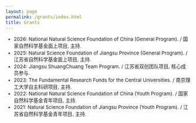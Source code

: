 ```yaml
---
layout: page
permalink: /grants/index.html
title: Grants
---
```

<ul class="compact-list" style="font-family: inherit; font-size: 0.95em; line-height: 1.4;">
    <li>2026: National Natural Science Foundation of China (General Program). / 国家自然科学基金面上项目, 主持.</li>
    <li>2025: Natural Science Foundation of Jiangsu Province (General Program). / 江苏省自然科学基金面上项目, 主持.</li>
    <li>2024: Jiangsu ShuangChuang Team Program. / 江苏省双创团队项目, 核心成员参与.</li>
    <li>2023: The Fundamental Research Funds for the Central Universities. / 南京理工大学自主科研项目, 主持.</li>
    <li>2022: National Natural Science Foundation of China (Youth Program). / 国家自然科学基金青年项目, 主持.</li>
    <li>2021: Natural Science Foundation of Jiangsu Province (Youth Program). / 江苏省自然科学基金青年项目, 主持.</li>
</ul>
<br>

